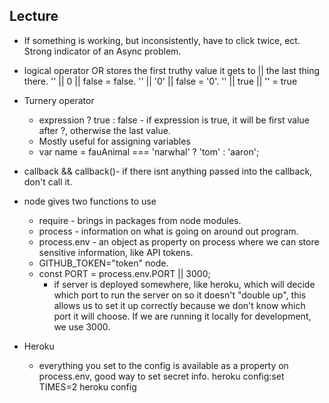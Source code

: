 ## Lecture
- If something is working, but inconsistently, have to click twice, ect. Strong indicator of an Async problem. 

- logical operator OR stores the first truthy value it gets to || the last thing there. 
'' || 0 || false = false.
'' || '0' || false = '0'.
'' || true || '' = true
- Turnery operator
  - expression ? true : false - if expression is true, it will be first value after ?, otherwise the last value.
  - Mostly useful for assigning variables
  - var name = fauAnimal === 'narwhal' ? 'tom' : 'aaron';
- callback && callback()- if there isnt anything passed into the callback, don't call it.

- node gives two functions to use 
  - require - brings in packages from node modules. 
  - process - information on what is going on around out program. 
  - process.env - an object as property on process where we can store sensitive information, like API tokens.
  - GITHUB_TOKEN="token" node. 
  - const PORT = process.env.PORT || 3000;
    - if server is deployed somewhere, like heroku, which will decide which port to run the server on so it doesn't "double up", this allows us to set it up correctly because we don't know which port it will choose. If we are running it locally for development, we use 3000. 
- Heroku
  - everything you set to the config is available as a property on process.env, good way to set secret info.
  heroku config:set TIMES=2
  heroku config